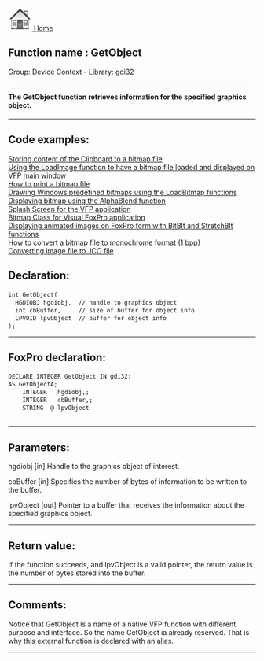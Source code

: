 [<img src="../../images/home.png"> Home ](https://github.com/VFPX/Win32API)  

## Function name : GetObject
Group: Device Context - Library: gdi32    
***  


#### The GetObject function retrieves information for the specified graphics object.
***  


## Code examples:
[Storing content of the Clipboard to a bitmap file](../../samples/sample_189.md)  
[Using the LoadImage function to have a bitmap file loaded and displayed on VFP main window](../../samples/sample_210.md)  
[How to print a bitmap file](../../samples/sample_211.md)  
[Drawing Windows predefined bitmaps using the LoadBitmap functions](../../samples/sample_253.md)  
[Displaying bitmap using the AlphaBlend function](../../samples/sample_293.md)  
[Splash Screen for the VFP application](../../samples/sample_294.md)  
[Bitmap Class for Visual FoxPro application](../../samples/sample_295.md)  
[Displaying animated images on FoxPro form with BitBlt and StretchBlt functions](../../samples/sample_355.md)  
[How to convert a bitmap file to monochrome format (1 bpp)](../../samples/sample_493.md)  
[Converting image file to .ICO file](../../samples/sample_503.md)  

## Declaration:
```foxpro  
int GetObject(
  HGDIOBJ hgdiobj,  // handle to graphics object
  int cbBuffer,     // size of buffer for object info
  LPVOID lpvObject  // buffer for object info
);  
```  
***  


## FoxPro declaration:
```foxpro  
DECLARE INTEGER GetObject IN gdi32;
AS GetObjectA;
	INTEGER   hgdiobj,;
	INTEGER   cbBuffer,;
	STRING  @ lpvObject
  
```  
***  


## Parameters:
hgdiobj 
[in] Handle to the graphics object of interest. 

cbBuffer 
[in] Specifies the number of bytes of information to be written to the buffer. 

lpvObject 
[out] Pointer to a buffer that receives the information about the specified graphics object.   
***  


## Return value:
If the function succeeds, and lpvObject is a valid pointer, the return value is the number of bytes stored into the buffer.  
***  


## Comments:
Notice that GetObject is a name of a native VFP function with different purpose and interface. So the name GetObject ia already reserved. That is why this external function is declared with an alias.  
  
***  

